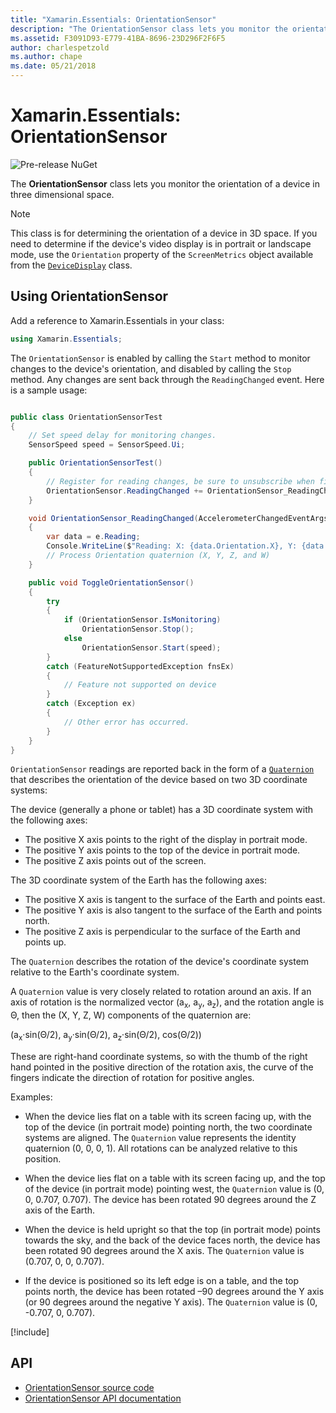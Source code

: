 ```yaml
---
title: "Xamarin.Essentials: OrientationSensor"
description: "The OrientationSensor class lets you monitor the orientation of a device in three-dimensional space."
ms.assetid: F3091D93-E779-41BA-8696-23D296F2F6F5
author: charlespetzold
ms.author: chape
ms.date: 05/21/2018
---
```

# Xamarin.Essentials: OrientationSensor

![Pre-release NuGet](~/media/shared/pre-release.png)

The **OrientationSensor** class lets you monitor the orientation of a device in three dimensional space.

> [!NOTE]
> This class is for determining the orientation of a device in 3D space. If you need to determine if the device's video display is in portrait or landscape mode, use the `Orientation` property of the `ScreenMetrics` object available from the [`DeviceDisplay`](device-display.md) class.

## Using OrientationSensor

Add a reference to Xamarin.Essentials in your class:

```csharp
using Xamarin.Essentials;
```

The `OrientationSensor` is enabled by calling the `Start` method to monitor changes to the device's orientation, and disabled by calling the `Stop` method. Any changes are sent back through the `ReadingChanged` event. Here is a sample usage:

```csharp

public class OrientationSensorTest
{
    // Set speed delay for monitoring changes.
    SensorSpeed speed = SensorSpeed.Ui;

    public OrientationSensorTest()
    {
        // Register for reading changes, be sure to unsubscribe when finished
        OrientationSensor.ReadingChanged += OrientationSensor_ReadingChanged;
    }

    void OrientationSensor_ReadingChanged(AccelerometerChangedEventArgs e)
    {
        var data = e.Reading;
        Console.WriteLine($"Reading: X: {data.Orientation.X}, Y: {data.Orientation.Y}, Z: {data.Orientation.Z}, W: {data.Orientation.W}");
        // Process Orientation quaternion (X, Y, Z, and W)
    }

    public void ToggleOrientationSensor()
    {
        try
        {
            if (OrientationSensor.IsMonitoring)
                OrientationSensor.Stop();
            else
                OrientationSensor.Start(speed);
        }
        catch (FeatureNotSupportedException fnsEx)
        {
            // Feature not supported on device
        }
        catch (Exception ex)
        {
            // Other error has occurred.
        }
    }
}
```

`OrientationSensor` readings are reported back in the form of a [`Quaternion`](xref:System.Numerics.Quaternion) that describes the orientation of the device based on two 3D coordinate systems:

The device (generally a phone or tablet) has a 3D coordinate system with the following axes:

- The positive X axis points to the right of the display in portrait mode.
- The positive Y axis points to the top of the device in portrait mode.
- The positive Z axis points out of the screen.

The 3D coordinate system of the Earth has the following axes:

- The positive X axis is tangent to the surface of the Earth and points east.
- The positive Y axis is also tangent to the surface of the Earth and points north.
- The positive Z axis is perpendicular to the surface of the Earth and points up.

The `Quaternion` describes the rotation of the device's coordinate system relative to the Earth's coordinate system.

A `Quaternion` value is very closely related to rotation around an axis. If an axis of rotation is the normalized vector (a<sub>x</sub>, a<sub>y</sub>, a<sub>z</sub>), and the rotation angle is Θ, then the (X, Y, Z, W) components of the quaternion are:

(a<sub>x</sub>·sin(Θ/2), a<sub>y</sub>·sin(Θ/2), a<sub>z</sub>·sin(Θ/2), cos(Θ/2))

These are right-hand coordinate systems, so with the thumb of the right hand pointed in the positive direction of the rotation axis, the curve of the fingers indicate the direction of rotation for positive angles.

Examples:

* When the device lies flat on a table with its screen facing up, with the top of the device (in portrait mode) pointing north, the two coordinate systems are aligned. The `Quaternion` value represents the identity quaternion (0, 0, 0, 1). All rotations can be analyzed relative to this position.

* When the device lies flat on a table with its screen facing up, and the top of the device (in portrait mode) pointing west, the `Quaternion` value is (0, 0, 0.707, 0.707). The device has been rotated 90 degrees around the Z axis of the Earth.

* When the device is held upright so that the top (in portrait mode) points towards the sky, and the back of the device faces north, the device has been rotated 90 degrees around the X axis. The `Quaternion` value is (0.707, 0, 0, 0.707).

* If the device is positioned so its left edge is on a table, and the top points north, the device has been rotated &ndash;90 degrees around the Y axis (or 90 degrees around the negative Y axis). The `Quaternion` value is (0, -0.707, 0, 0.707).

[!include[](~/essentials/includes/sensor-speed.md)]

## API

- [OrientationSensor source code](https://github.com/xamarin/Essentials/tree/master/Xamarin.Essentials/OrientationSensor)
- [OrientationSensor API documentation](xref:Xamarin.Essentials.OrientationSensor)
